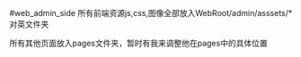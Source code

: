 #web_admin_side
所有前端资源js,css,图像全部放入WebRoot/admin/asssets/*对英文件夹

所有其他页面放入pages文件夹，暂时有我来调整他在pages中的具体位置

